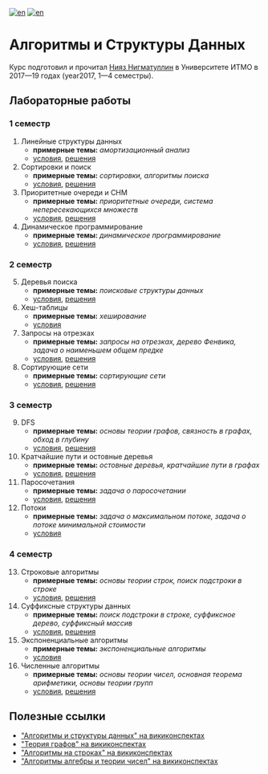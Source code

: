 [![en](https://img.shields.io/badge/lang-en-red.svg)](README.md) [![en](https://img.shields.io/badge/lang-ru-blue.svg)](README.ru.md)

# Алгоритмы и Структуры Данных

Курс подготовил и прочитал [Нияз Нигматуллин](https://github.com/niyaznigmatullin) в Университете ИТМО в 2017—19 годах (year2017, 1—4 семестры).

## Лабораторные работы

### 1 семестр

1. Линейные структуры данных
    * **примерные темы:** _амортизационный анализ_
    * [условия](lab01-linear/tasks.pdf), [решения](lab01-linear)
2. Сортировки и поиск
    * **примерные темы:** _сортировки, алгоритмы поиска_
    * [условия](lab02-sort/tasks.pdf), [решения](lab02-sort)
3. Приоритетные очереди и СНМ
    * **примерные темы:** _приоритетные очереди, система непересекающихся множеств_
    * [условия](lab03-heap-dsu/tasks.pdf), [решения](lab03-heap-dsu)
4. Динамическое программирование
    * **примерные темы:** _динамическое программирование_
    * [условия](lab04-dp/tasks.pdf), [решения](lab04-dp)

### 2 семестр

5. Деревья поиска
   * **примерные темы:** _поисковые структуры данных_
   * [условия](lab05-bst/tasks.pdf), [решения](lab05-bst)
6. Хеш-таблицы
   * **примерные темы:** _хеширование_
   * [условия](lab06-hash/tasks.pdf)
7. Запросы на отрезках
   * **примерные темы:** _запросы на отрезках, дерево Фенвика, задача о наименьшем общем предке_
   * [условия](lab07-segment/tasks.pdf), [решения](lab07-segment)
8. Сортирующие сети
   * **примерные темы:** _сортирующие сети_
   * [условия](lab08-sortnet/tasks.pdf), [решения](lab08-sortnet)

### 3 семестр

9. DFS
   * **примерные темы:** _основы теории графов, связность в графах, обход в глубину_
   * [условия](lab09-dfs/tasks.pdf), [решения](lab09-dfs)
10. Кратчайшие пути и остовные деревья
    * **примерные темы:** _остовные деревья, кратчайшие пути в графах_
    * [условия](lab10-shortest-spanning/tasks.pdf), [решения](lab10-shortest-spanning)
11. Паросочетания
    * **примерные темы:** _задача о паросочетании_
    * [условия](lab11-matching/tasks.pdf), [решения](lab11-matching)
12. Потоки
    * **примерные темы:** _задача о максимальном потоке, задача о потоке минимальной стоимости_
    * [условия](lab12-flow/tasks.pdf)

### 4 семестр

13. Строковые алгоритмы
    * **примерные темы:** _основы теории строк, поиск подстроки в строке_
    * [условия](lab13-strings/tasks.pdf), [решения](lab13-strings)
14. Суффиксные структуры данных
    * **примерные темы:** _поиск подстроки в строке, суффиксное дерево, суффиксный массив_
    * [условия](lab14-suffix/tasks.pdf), [решения](lab14-suffix)
15. Экспоненциальные алгоритмы
    * **примерные темы:** _экспоненциальные алгоритмы_
    * [условия](lab15-exp/tasks.pdf)
16. Численные алгоритмы
    * **примерные темы:** _основы теории чисел, основная теорема арифметики, основы теории групп_
    * [условия](lab16-numbers/tasks.pdf), [решения](lab16-numbers)

## Полезные ссылки

* ["Алгоритмы и структуры данных" на викиконспектах](http://neerc.ifmo.ru/wiki/index.php?title=%D0%90%D0%BB%D0%B3%D0%BE%D1%80%D0%B8%D1%82%D0%BC%D1%8B_%D0%B8_%D1%81%D1%82%D1%80%D1%83%D0%BA%D1%82%D1%83%D1%80%D1%8B_%D0%B4%D0%B0%D0%BD%D0%BD%D1%8B%D1%85)
* ["Теория графов" на викиконспектах](http://neerc.ifmo.ru/wiki/index.php?title=%D0%A2%D0%B5%D0%BE%D1%80%D0%B8%D1%8F_%D0%B3%D1%80%D0%B0%D1%84%D0%BE%D0%B2)
* ["Алгоритмы на строках" на викиконспектах](http://neerc.ifmo.ru/wiki/index.php?title=%D0%90%D0%BB%D0%B3%D0%BE%D1%80%D0%B8%D1%82%D0%BC%D1%8B_%D0%BD%D0%B0_%D1%81%D1%82%D1%80%D0%BE%D0%BA%D0%B0%D1%85)
* ["Алгоритмы алгебры и теории чисел" на викиконспектах](http://neerc.ifmo.ru/wiki/index.php?title=%D0%90%D0%BB%D0%B3%D0%BE%D1%80%D0%B8%D1%82%D0%BC%D1%8B_%D0%B0%D0%BB%D0%B3%D0%B5%D0%B1%D1%80%D1%8B_%D0%B8_%D1%82%D0%B5%D0%BE%D1%80%D0%B8%D0%B8_%D1%87%D0%B8%D1%81%D0%B5%D0%BB)